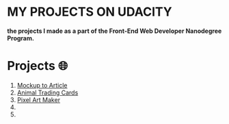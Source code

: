 # MY PROJECTS ON UDACITY
**the projects I made as a part of the Front-End Web Developer Nanodegree Program.**

# Projects :globe_with_meridians:

1. [Mockup to Article](https://jtrfs.github.io/mockup-to-article/)
2. [Animal Trading Cards](https://jtrfs.github.io/animal-trading-card/)
3. [Pixel Art Maker](https://jtrfs.github.io/pixel-art-maker/)
4. 
5.
